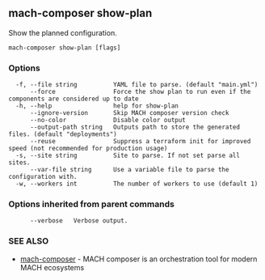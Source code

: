 ## mach-composer show-plan

Show the planned configuration.

```
mach-composer show-plan [flags]
```

### Options

```
  -f, --file string          YAML file to parse. (default "main.yml")
      --force                Force the show plan to run even if the components are considered up to date
  -h, --help                 help for show-plan
      --ignore-version       Skip MACH composer version check
      --no-color             Disable color output
      --output-path string   Outputs path to store the generated files. (default "deployments")
      --reuse                Suppress a terraform init for improved speed (not recommended for production usage)
  -s, --site string          Site to parse. If not set parse all sites.
      --var-file string      Use a variable file to parse the configuration with.
  -w, --workers int          The number of workers to use (default 1)
```

### Options inherited from parent commands

```
      --verbose   Verbose output.
```

### SEE ALSO

* [mach-composer](mach-composer.md)	 - MACH composer is an orchestration tool for modern MACH ecosystems


